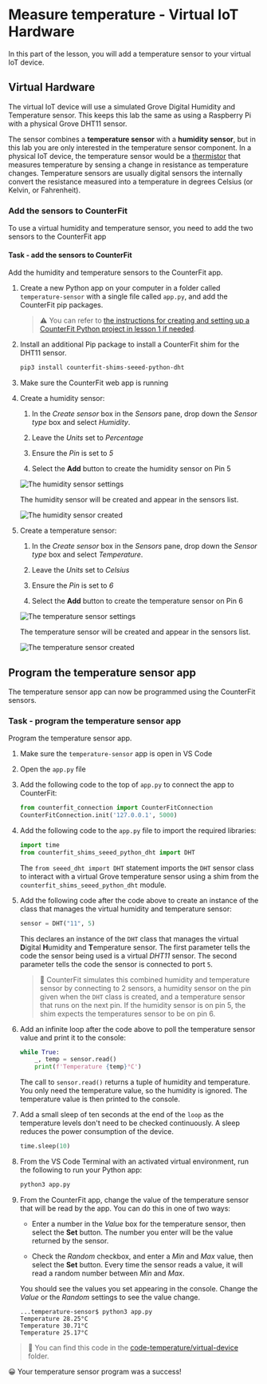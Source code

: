 # Measure temperature - Virtual IoT Hardware

In this part of the lesson, you will add a temperature sensor to your virtual IoT device.

## Virtual Hardware

The virtual IoT device will use a simulated Grove Digital Humidity and Temperature sensor. This keeps this lab the same as using a Raspberry Pi with a physical Grove DHT11 sensor.

The sensor combines a **temperature sensor** with a **humidity sensor**, but in this lab you are only interested in the temperature sensor component. In a physical IoT device, the temperature sensor would be a [thermistor](https://wikipedia.org/wiki/Thermistor) that measures temperature by sensing a change in resistance as temperature changes. Temperature sensors are usually digital sensors the internally convert the resistance measured into a temperature in degrees Celsius (or Kelvin, or Fahrenheit).

### Add the sensors to CounterFit

To use a virtual humidity and temperature sensor, you need to add the two sensors to the CounterFit app

#### Task - add the sensors to CounterFit

Add the humidity and temperature sensors to the CounterFit app.

1. Create a new Python app on your computer in a folder called `temperature-sensor` with a single file called `app.py`, and add the CounterFit pip packages.

    > ⚠️ You can refer to [the instructions for creating and setting up a CounterFit Python project in lesson 1 if needed](../../../1-getting-started/lessons/1-introduction-to-iot/virtual-device.md).

1. Install an additional Pip package to install a CounterFit shim for the DHT11 sensor.

    ```sh
    pip3 install counterfit-shims-seeed-python-dht
    ```

1. Make sure the CounterFit web app is running

1. Create a humidity sensor:

    1. In the *Create sensor* box in the *Sensors* pane, drop down the *Sensor type* box and select *Humidity*.

    1. Leave the *Units* set to *Percentage*

    1. Ensure the *Pin* is set to *5*

    1. Select the **Add** button to create the humidity sensor on Pin 5

    ![The humidity sensor settings](../../../images/counterfit-create-humidity-sensor.png)

    The humidity sensor will be created and appear in the sensors list.

    ![The humidity sensor created](../../../images/counterfit-humidity-sensor.png)

1. Create a temperature sensor:

    1. In the *Create sensor* box in the *Sensors* pane, drop down the *Sensor type* box and select *Temperature*.

    1. Leave the *Units* set to *Celsius*

    1. Ensure the *Pin* is set to *6*

    1. Select the **Add** button to create the temperature sensor on Pin 6

    ![The temperature sensor settings](../../../images/counterfit-create-temperature-sensor.png)

    The temperature sensor will be created and appear in the sensors list.

    ![The temperature sensor created](../../../images/counterfit-temperature-sensor.png)

## Program the temperature sensor app

The temperature sensor app can now be programmed using the CounterFit sensors.

### Task - program the temperature sensor app

Program the temperature sensor app.

1. Make sure the `temperature-sensor` app is open in VS Code

1. Open the `app.py` file

1. Add the following code to the top of `app.py` to connect the app to CounterFit:

    ```python
    from counterfit_connection import CounterFitConnection
    CounterFitConnection.init('127.0.0.1', 5000)
    ```

1. Add the following code to the `app.py` file to import the required libraries:

    ```python
    import time
    from counterfit_shims_seeed_python_dht import DHT
    ```

    The `from seeed_dht import DHT` statement imports the `DHT` sensor class to interact with a virtual Grove temperature sensor using a shim from the `counterfit_shims_seeed_python_dht` module.

1. Add the following code after the code above to create an instance of the class that manages the virtual humidity and temperature sensor:

    ```python
    sensor = DHT("11", 5)
    ```

    This declares an instance of the `DHT` class that manages the virtual **D**igital **H**umidity and **T**emperature sensor. The first parameter tells the code the sensor being used is a virtual *DHT11* sensor. The second parameter tells the code the sensor is connected to port `5`.

    > 💁 CounterFit simulates this combined humidity and temperature sensor by connecting to 2 sensors, a humidity sensor on the pin given when the `DHT` class is created, and a temperature sensor that runs on the next pin. If the humidity sensor is on pin 5, the shim expects the temperatures sensor to be on pin 6.

1. Add an infinite loop after the code above to poll the temperature sensor value and print it to the console:

    ```python
    while True:
        _, temp = sensor.read()
        print(f'Temperature {temp}°C')
    ```

    The call to `sensor.read()` returns a tuple of humidity and temperature. You only need the temperature value, so the humidity is ignored. The temperature value is then printed to the console.

1. Add a small sleep of ten seconds at the end of the `loop` as the temperature levels don't need to be checked continuously. A sleep reduces the power consumption of the device.

    ```python
    time.sleep(10)
    ```

1. From the VS Code Terminal with an activated virtual environment, run the following to run your Python app:

    ```sh
    python3 app.py
    ```

1. From the CounterFit app, change the value of the temperature sensor that will be read by the app. You can do this in one of two ways:

    * Enter a number in the *Value* box for the temperature sensor, then select the **Set** button. The number you enter will be the value returned by the sensor.

    * Check the *Random* checkbox, and enter a *Min* and *Max* value, then select the **Set** button. Every time the sensor reads a value, it will read a random number between *Min* and *Max*.

    You should see the values you set appearing in the console. Change the *Value* or the *Random* settings to see the value change.

    ```output
    ...temperature-sensor$ python3 app.py
    Temperature 28.25°C
    Temperature 30.71°C
    Temperature 25.17°C
    ```

> 💁 You can find this code in the [code-temperature/virtual-device](code-temperature/virtual-device) folder.

😀 Your temperature sensor program was a success!
